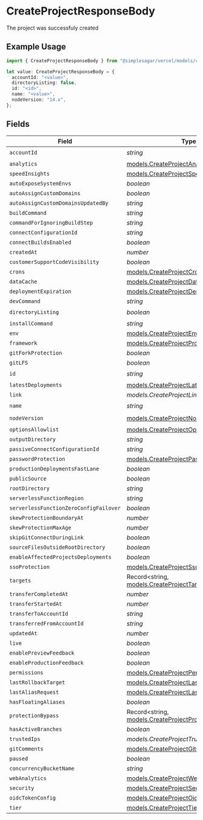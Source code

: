 # CreateProjectResponseBody

The project was successfuly created

## Example Usage

```typescript
import { CreateProjectResponseBody } from "@simplesagar/vercel/models/createprojectop.js";

let value: CreateProjectResponseBody = {
  accountId: "<value>",
  directoryListing: false,
  id: "<id>",
  name: "<value>",
  nodeVersion: "14.x",
};
```

## Fields

| Field                                                                                              | Type                                                                                               | Required                                                                                           | Description                                                                                        |
| -------------------------------------------------------------------------------------------------- | -------------------------------------------------------------------------------------------------- | -------------------------------------------------------------------------------------------------- | -------------------------------------------------------------------------------------------------- |
| `accountId`                                                                                        | *string*                                                                                           | :heavy_check_mark:                                                                                 | N/A                                                                                                |
| `analytics`                                                                                        | [models.CreateProjectAnalytics](../models/createprojectanalytics.md)                               | :heavy_minus_sign:                                                                                 | N/A                                                                                                |
| `speedInsights`                                                                                    | [models.CreateProjectSpeedInsights](../models/createprojectspeedinsights.md)                       | :heavy_minus_sign:                                                                                 | N/A                                                                                                |
| `autoExposeSystemEnvs`                                                                             | *boolean*                                                                                          | :heavy_minus_sign:                                                                                 | N/A                                                                                                |
| `autoAssignCustomDomains`                                                                          | *boolean*                                                                                          | :heavy_minus_sign:                                                                                 | N/A                                                                                                |
| `autoAssignCustomDomainsUpdatedBy`                                                                 | *string*                                                                                           | :heavy_minus_sign:                                                                                 | N/A                                                                                                |
| `buildCommand`                                                                                     | *string*                                                                                           | :heavy_minus_sign:                                                                                 | N/A                                                                                                |
| `commandForIgnoringBuildStep`                                                                      | *string*                                                                                           | :heavy_minus_sign:                                                                                 | N/A                                                                                                |
| `connectConfigurationId`                                                                           | *string*                                                                                           | :heavy_minus_sign:                                                                                 | N/A                                                                                                |
| `connectBuildsEnabled`                                                                             | *boolean*                                                                                          | :heavy_minus_sign:                                                                                 | N/A                                                                                                |
| `createdAt`                                                                                        | *number*                                                                                           | :heavy_minus_sign:                                                                                 | N/A                                                                                                |
| `customerSupportCodeVisibility`                                                                    | *boolean*                                                                                          | :heavy_minus_sign:                                                                                 | N/A                                                                                                |
| `crons`                                                                                            | [models.CreateProjectCrons](../models/createprojectcrons.md)                                       | :heavy_minus_sign:                                                                                 | N/A                                                                                                |
| `dataCache`                                                                                        | [models.CreateProjectDataCache](../models/createprojectdatacache.md)                               | :heavy_minus_sign:                                                                                 | N/A                                                                                                |
| `deploymentExpiration`                                                                             | [models.CreateProjectDeploymentExpiration](../models/createprojectdeploymentexpiration.md)         | :heavy_minus_sign:                                                                                 | N/A                                                                                                |
| `devCommand`                                                                                       | *string*                                                                                           | :heavy_minus_sign:                                                                                 | N/A                                                                                                |
| `directoryListing`                                                                                 | *boolean*                                                                                          | :heavy_check_mark:                                                                                 | N/A                                                                                                |
| `installCommand`                                                                                   | *string*                                                                                           | :heavy_minus_sign:                                                                                 | N/A                                                                                                |
| `env`                                                                                              | [models.CreateProjectEnv](../models/createprojectenv.md)[]                                         | :heavy_minus_sign:                                                                                 | N/A                                                                                                |
| `framework`                                                                                        | [models.CreateProjectProjectsFramework](../models/createprojectprojectsframework.md)               | :heavy_minus_sign:                                                                                 | N/A                                                                                                |
| `gitForkProtection`                                                                                | *boolean*                                                                                          | :heavy_minus_sign:                                                                                 | N/A                                                                                                |
| `gitLFS`                                                                                           | *boolean*                                                                                          | :heavy_minus_sign:                                                                                 | N/A                                                                                                |
| `id`                                                                                               | *string*                                                                                           | :heavy_check_mark:                                                                                 | N/A                                                                                                |
| `latestDeployments`                                                                                | [models.CreateProjectLatestDeployments](../models/createprojectlatestdeployments.md)[]             | :heavy_minus_sign:                                                                                 | N/A                                                                                                |
| `link`                                                                                             | *models.CreateProjectLink*                                                                         | :heavy_minus_sign:                                                                                 | N/A                                                                                                |
| `name`                                                                                             | *string*                                                                                           | :heavy_check_mark:                                                                                 | N/A                                                                                                |
| `nodeVersion`                                                                                      | [models.CreateProjectNodeVersion](../models/createprojectnodeversion.md)                           | :heavy_check_mark:                                                                                 | N/A                                                                                                |
| `optionsAllowlist`                                                                                 | [models.CreateProjectOptionsAllowlist](../models/createprojectoptionsallowlist.md)                 | :heavy_minus_sign:                                                                                 | N/A                                                                                                |
| `outputDirectory`                                                                                  | *string*                                                                                           | :heavy_minus_sign:                                                                                 | N/A                                                                                                |
| `passiveConnectConfigurationId`                                                                    | *string*                                                                                           | :heavy_minus_sign:                                                                                 | N/A                                                                                                |
| `passwordProtection`                                                                               | [models.CreateProjectPasswordProtection](../models/createprojectpasswordprotection.md)             | :heavy_minus_sign:                                                                                 | N/A                                                                                                |
| `productionDeploymentsFastLane`                                                                    | *boolean*                                                                                          | :heavy_minus_sign:                                                                                 | N/A                                                                                                |
| `publicSource`                                                                                     | *boolean*                                                                                          | :heavy_minus_sign:                                                                                 | N/A                                                                                                |
| `rootDirectory`                                                                                    | *string*                                                                                           | :heavy_minus_sign:                                                                                 | N/A                                                                                                |
| `serverlessFunctionRegion`                                                                         | *string*                                                                                           | :heavy_minus_sign:                                                                                 | N/A                                                                                                |
| `serverlessFunctionZeroConfigFailover`                                                             | *boolean*                                                                                          | :heavy_minus_sign:                                                                                 | N/A                                                                                                |
| `skewProtectionBoundaryAt`                                                                         | *number*                                                                                           | :heavy_minus_sign:                                                                                 | N/A                                                                                                |
| `skewProtectionMaxAge`                                                                             | *number*                                                                                           | :heavy_minus_sign:                                                                                 | N/A                                                                                                |
| `skipGitConnectDuringLink`                                                                         | *boolean*                                                                                          | :heavy_minus_sign:                                                                                 | N/A                                                                                                |
| `sourceFilesOutsideRootDirectory`                                                                  | *boolean*                                                                                          | :heavy_minus_sign:                                                                                 | N/A                                                                                                |
| `enableAffectedProjectsDeployments`                                                                | *boolean*                                                                                          | :heavy_minus_sign:                                                                                 | N/A                                                                                                |
| `ssoProtection`                                                                                    | [models.CreateProjectSsoProtection](../models/createprojectssoprotection.md)                       | :heavy_minus_sign:                                                                                 | N/A                                                                                                |
| `targets`                                                                                          | Record<string, [models.CreateProjectTargets](../models/createprojecttargets.md)>                   | :heavy_minus_sign:                                                                                 | N/A                                                                                                |
| `transferCompletedAt`                                                                              | *number*                                                                                           | :heavy_minus_sign:                                                                                 | N/A                                                                                                |
| `transferStartedAt`                                                                                | *number*                                                                                           | :heavy_minus_sign:                                                                                 | N/A                                                                                                |
| `transferToAccountId`                                                                              | *string*                                                                                           | :heavy_minus_sign:                                                                                 | N/A                                                                                                |
| `transferredFromAccountId`                                                                         | *string*                                                                                           | :heavy_minus_sign:                                                                                 | N/A                                                                                                |
| `updatedAt`                                                                                        | *number*                                                                                           | :heavy_minus_sign:                                                                                 | N/A                                                                                                |
| `live`                                                                                             | *boolean*                                                                                          | :heavy_minus_sign:                                                                                 | N/A                                                                                                |
| `enablePreviewFeedback`                                                                            | *boolean*                                                                                          | :heavy_minus_sign:                                                                                 | N/A                                                                                                |
| `enableProductionFeedback`                                                                         | *boolean*                                                                                          | :heavy_minus_sign:                                                                                 | N/A                                                                                                |
| `permissions`                                                                                      | [models.CreateProjectPermissions](../models/createprojectpermissions.md)                           | :heavy_minus_sign:                                                                                 | N/A                                                                                                |
| `lastRollbackTarget`                                                                               | [models.CreateProjectLastRollbackTarget](../models/createprojectlastrollbacktarget.md)             | :heavy_minus_sign:                                                                                 | N/A                                                                                                |
| `lastAliasRequest`                                                                                 | [models.CreateProjectLastAliasRequest](../models/createprojectlastaliasrequest.md)                 | :heavy_minus_sign:                                                                                 | N/A                                                                                                |
| `hasFloatingAliases`                                                                               | *boolean*                                                                                          | :heavy_minus_sign:                                                                                 | N/A                                                                                                |
| `protectionBypass`                                                                                 | Record<string, [models.CreateProjectProtectionBypass](../models/createprojectprotectionbypass.md)> | :heavy_minus_sign:                                                                                 | N/A                                                                                                |
| `hasActiveBranches`                                                                                | *boolean*                                                                                          | :heavy_minus_sign:                                                                                 | N/A                                                                                                |
| `trustedIps`                                                                                       | *models.CreateProjectTrustedIps*                                                                   | :heavy_minus_sign:                                                                                 | N/A                                                                                                |
| `gitComments`                                                                                      | [models.CreateProjectGitComments](../models/createprojectgitcomments.md)                           | :heavy_minus_sign:                                                                                 | N/A                                                                                                |
| `paused`                                                                                           | *boolean*                                                                                          | :heavy_minus_sign:                                                                                 | N/A                                                                                                |
| `concurrencyBucketName`                                                                            | *string*                                                                                           | :heavy_minus_sign:                                                                                 | N/A                                                                                                |
| `webAnalytics`                                                                                     | [models.CreateProjectWebAnalytics](../models/createprojectwebanalytics.md)                         | :heavy_minus_sign:                                                                                 | N/A                                                                                                |
| `security`                                                                                         | [models.CreateProjectSecurity](../models/createprojectsecurity.md)                                 | :heavy_minus_sign:                                                                                 | N/A                                                                                                |
| `oidcTokenConfig`                                                                                  | [models.CreateProjectOidcTokenConfig](../models/createprojectoidctokenconfig.md)                   | :heavy_minus_sign:                                                                                 | N/A                                                                                                |
| `tier`                                                                                             | [models.CreateProjectTier](../models/createprojecttier.md)                                         | :heavy_minus_sign:                                                                                 | N/A                                                                                                |
